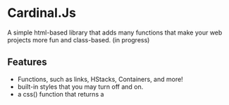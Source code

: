# Cardinal.Js

A simple html-based library that adds many functions that make your web projects more fun and class-based. (in progress)

## Features

- Functions, such as links, HStacks, Containers, and more!
- built-in styles that you may turn off and on.
- a css() function that returns a <style> tag with your styles inside! 

## Technologies

- **Language:** JavaScript

## Installation

Follow these steps to set up your development environment:
```bash
# clone the repository in the folder of your choice, this is your new web project.
git clone https://github.com/PieAreSquared11/Cardinal.Js
```

Then simply paste the following code into your head element.
```code
<script src="parts/main.js"></script>
